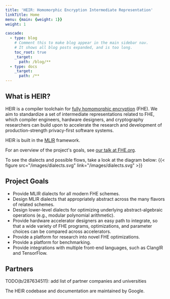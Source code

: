 ```yaml
---
title: 'HEIR: Homomorphic Encryption Intermediate Representation'
linkTitle: Home
menu: {main: {weight: 1}}
weight: 1

cascade:
  - type: blog
    # Comment this to make blog appear in the main sidebar nav.
    # It shows all blog posts expanded, and is too long.
    toc_root: true
    _target:
      path: /blog/**
  - type: docs
    _target:
      path: /**
---
```


## What is HEIR?

HEIR is a compiler toolchain for
[fully homomorphic encryption](https://en.wikipedia.org/wiki/Homomorphic_encryption)
(FHE). We aim to standardize a set of intermediate representations related to
FHE, which compiler engineers, hardware designers, and cryptography researchers
can build upon to accelerate the research and development of production-strength
privacy-first software systems.

HEIR is built in the [MLIR](https://mlir.llvm.org/) framework.

For an overview of the project's goals, see
[our talk at FHE.org](https://www.youtube.com/watch?v=kqDFdKUTNA4).

To see the dialects and possible flows, take a look at the diagram below: {{\<
figure src="/images/dialects.svg" link="/images/dialects.svg" >}}

## Project Goals

- Provide MLIR dialects for all modern FHE schemes.
- Design MLIR dialects that appropriately abstract across the many flavors of
  related schemes.
- Design lower-level dialects for optimizing underlying abstract-algebraic
  operations (e.g., modular polynomial arithmetic).
- Provide hardware accelerator designers an easy path to integrate, so that a
  wide variety of FHE programs, optimizations, and parameter choices can be
  compared across accelerators.
- Provide a platform for research into novel FHE optimizations.
- Provide a platform for benchmarking.
- Provide integrations with multiple front-end languages, such as ClangIR and
  TensorFlow.

## Partners

TODO(b/287634511): add list of partner companies and universities

The HEIR codebase and documentation are maintained by Google.
